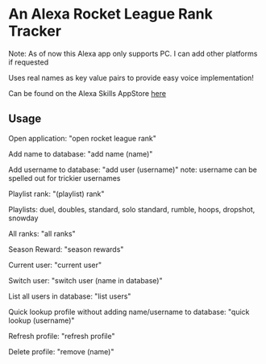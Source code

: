 # An Alexa Rocket League Rank Tracker 

Note: As of now this Alexa app only supports PC. I can add other platforms if requested

Uses real names as key value pairs to provide easy voice implementation!

Can be found on the Alexa Skills AppStore [here](https://www.amazon.com/gp/product/B0814ZW5Q9?ref&ref=cm_sw_em_r_as_dp_PUqzhSesfEdQN)

## Usage
Open application: "open rocket league rank"

Add name to database: "add name (name)"

Add username to database: "add user (username)" note: username can be spelled out for trickier usernames

Playlist rank: "(playlist) rank"      

Playlists: duel, doubles, standard, solo standard, rumble, hoops, dropshot, snowday

All ranks: "all ranks"

Season Reward: "season rewards"

Current user: "current user"

Switch user: "switch user (name in database)"

List all users in database: "list users"

Quick lookup profile without adding name/username to database: "quick lookup (username)"

Refresh profile: "refresh profile"

Delete profile: "remove (name)"

